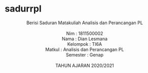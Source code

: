 # sadurrpl
<center>Berisi Saduran Matakuliah Analisis dan Perancangan PL<center>
<br>
<left>Nim      : 1811500002<br>
<left>Nama     : Dian Lesmana<br>
<left>Kelompok : TI6A<br>
<left>Matkul   : Analisis dan Perancangan PL<br>
<left>Semester : Genap<br>
<br>
<center>TAHUN AJARAN 2020/2021
